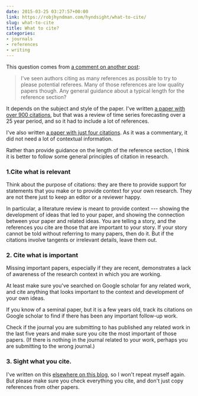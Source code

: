 ```yaml
---
date: 2015-03-25 03:27:57+00:00
link: https://robjhyndman.com/hyndsight/what-to-cite/
slug: what-to-cite
title: What to cite?
categories:
- journals
- references
- writing
---
```


This question comes from [a comment on another post](http://disq.us/p/vhvhwh):


>I've seen authors citing as many references as possible to try to please potential referees. Many of those references are low quality papers though. Any general guidance about a typical length for the reference section?



It depends on the subject and style of the paper. I've written [a paper with over 900 citations](/publications/25-years-of-time-series-forecasting/), but that was a review of time series forecasting over a 25 year period, and so it had to include a lot of references.

I've also written [a paper with just four citations](http://dx.doi.org/10.1016/j.ijforecast.2004.03.005). As it was a commentary, it did not need a lot of contextual information.

Rather than provide guidance on the length of the reference section, I think it is better to follow some general principles of citation in research.<!-- more -->



### 1.Cite what is relevant



Think about the purpose of citations: they are there to provide support for statements that you make or to provide context for your own research. They are not there just to keep an editor or a reviewer happy.

In particular, a literature review is meant to provide context --- showing the development of ideas that led to your paper, and showing the connection between your paper and related ideas. You are telling a story, and the references you cite are those that are important to your story. If your story cannot be told without referring to many papers, then do it. But if the citations involve tangents or irrelevant details, leave them out.



### 2. Cite what is important



Missing important papers, especially if they are recent, demonstrates a lack of awareness of the research context in which you are working.

At least make sure you've searched on Google scholar for any related work, and cite anything that looks important to the context and development of your own ideas.

If you know of a seminal paper, but it is a few years old, track its citations on Google scholar to find if there has been any important follow-up work.

Check if the journal you are submitting to has published any related work in the last five years and make sure you cite the most important of those papers. (If there is nothing in the journal related to your work, perhaps you are submitting to the wrong journal.)



### 3. Sight what you cite.



I've written on this [elsewhere on this blog](https://robjhyndman.com/hyndsight/sight-what-you-cite/), so I won't repeat myself again. But please make sure you check everything you cite, and don't just copy references from other papers.
